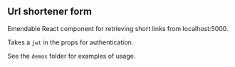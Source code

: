 ## Url shortener form

Emendable React component for retrieving short links from localhost:5000.

Takes a ```jwt``` in the props for authentication.

See the ```demos``` folder for examples of usage.